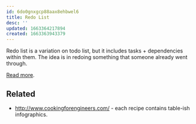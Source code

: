 ```yaml
---
id: 6do0gnxgcp88aax8ehbwel6
title: Redo List
desc: ''
updated: 1663364217894
created: 1663363943379
---
```


Redo list is a variation on todo list, but it includes tasks + dependencies within them. 
The idea is in redoing something that someone already went through. 

[Read more](https://garden.dside.ru/redo-list).

## Related

- http://www.cookingforengineers.com/ - each recipe contains table-ish infographics. 